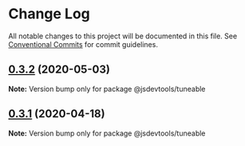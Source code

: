 # Change Log

All notable changes to this project will be documented in this file.
See [Conventional Commits](https://conventionalcommits.org) for commit guidelines.

## [0.3.2](https://github.com/jsdevtools/jsdevtools/compare/@jsdevtools/tuneable@0.3.1...@jsdevtools/tuneable@0.3.2) (2020-05-03)

**Note:** Version bump only for package @jsdevtools/tuneable





## [0.3.1](https://github.com/jsdevtools/jsdevtools/compare/@jsdevtools/tuneable@0.3.0...@jsdevtools/tuneable@0.3.1) (2020-04-18)

**Note:** Version bump only for package @jsdevtools/tuneable
